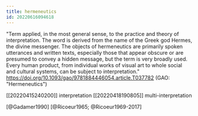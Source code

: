 ```yaml
---
title: hermeneutics
id: 20220616094618
---
```


"Term applied, in the most general sense, to the practice and theory of interpretation. The word is derived from the name of the Greek god Hermes, the divine messenger. The objects of hermeneutics are primarily spoken utterances and written texts, especially those that appear obscure or are presumed to convey a hidden message, but the term is very broadly used. Every human product, from individual works of visual art to whole social and cultural systems, can be subject to interpretation."
https://doi.org/10.1093/gao/9781884446054.article.T037782 (GAO: "Hermeneutics")

[[20220415240200]] interpretation
[[20220418190805]] multi-interpretation

[@Gadamer1990]
[@Ricoeur1965; @Ricoeur1969-2017]
